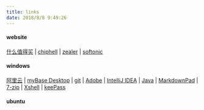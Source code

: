 ```yaml
---
title: links
date: 2018/8/8 9:49:26
---
```


#### website

[什么值得买](https://www.smzdm.com/) | [chiphell](https://www.chiphell.com/) | [zealer](http://www.zealer.com/) | [softonic](https://en.softonic.com/)

#### windows

[阿里云](https://www.aliyun.com/) | [myBase Desktop](http://www.wjjsoft.com/download.html) | [git](https://git-scm.com/) | [Adobe](https://www.adobe.com/cn/) | [IntelliJ IDEA](https://www.jetbrains.com/idea/) | [Java](http://www.oracle.com/technetwork/java/javase/downloads/index.html) | [MarkdownPad](http://markdownpad.com/) | [7-zip](https://www.7-zip.org/) | [Xshell](http://www.netsarang.com/download/main.html) | [keePass](https://keepass.info/index.html)

#### ubuntu 


